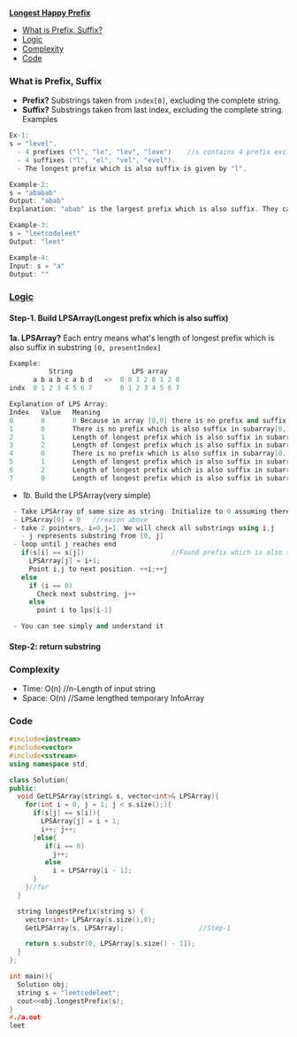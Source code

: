 **[Longest Happy Prefix](https://leetcode.com/problems/longest-happy-prefix/)**
- [What is Prefix, Suffix?](#ps)
- [Logic](#l)
- [Complexity](#c)
- [Code](#co)


<a name=ps></a>
### What is Prefix, Suffix
- **Prefix?** Substrings taken from `index[0]`, excluding the complete string.
- **Suffix?** Substrings taken from last index, excluding the complete string.
Examples
```c
Ex-1:
s = "level". 
  - 4 prefixes ("l", "le", "lev", "leve")    //s contains 4 prefix excluding itself
  - 4 suffixes ("l", "el", "vel", "evel"). 
  - The longest prefix which is also suffix is given by "l".

Example-2:
s = "ababab"
Output: "abab"
Explanation: "abab" is the largest prefix which is also suffix. They can overlap in the original string.

Example-3:
s = "leetcodeleet"
Output: "leet"

Example-4:
Input: s = "a"
Output: ""
```

<a name=l></a>
### [Logic](https://www.youtube.com/watch?v=GTJr8OvyEVQ)
#### Step-1. Build LPSArray(Longest prefix which is also suffix)
**1a. LPSArray?** Each entry means what's length of longest prefix which is also suffix in substring `[0, presentIndex]`
```c++
Example:
          String               LPS array
      a b a b c a b d   =>  0 0 1 2 0 1 2 0
indx  0 1 2 3 4 5 6 7       0 1 2 3 4 5 6 7

Explanation of LPS Array:
Index   Value   Meaning
0       0       0 Because in array [0,0] there is no prefix and suffix since suffix,prefix need to exclude compelte string
1       0       There is no prefix which is also suffix in subarray[0,1]
2       1       Length of longest prefix which is also suffix in subarray[0..2] is 1. aba (ie a)
3       2       Length of longest prefix which is also suffix in subarray[0..3] is 2. abab (ie ab)
4       0       There is no prefix which is also suffix in subarray[0..4]  ababc
5       1       Length of longest prefix which is also suffix in subarray[0..5] is 1. ababca (ie a)
6       2       Length of longest prefix which is also suffix in subarray[0..6] is 2. ababcab (ie ab)
7       0       Length of longest prefix which is also suffix in subarray[0..7] is 0. ababcabd
```

- *1b.* Build the LPSArray(very simple)
```c++
 - Take LPSArray of same size as string. Initialize to 0 assuming there are no Prefix which matches suffix.
 - LPSArray[0] = 0   //reason above
 - take 2 pointers, i=0,j=1. We will check all substrings using i,j
   - j represents substring from [0, j]
 - loop until j reaches end
   if(s[i] == s[j])                      //Found prefix which is also suffix
     LPSArray[j] = i+1;
     Point i,j to next position. ++i;++j
   else
     if (i == 0)
       Check next substring. j++
     else
       point i to lps[i-1]

 - You can see simply and understand it
 ```

#### Step-2: return substring

<a name=c></a>
### Complexity
- Time: O(n)      //n-Length of input string
- Space: O(n)     //Same lengthed temporary InfoArray

<a name=co></a>
### Code
```cpp
#include<iostream>
#include<vector>
#include<sstream>
using namespace std;

class Solution{
public:
  void GetLPSArray(string& s, vector<int>& LPSArray){
    for(int i = 0, j = 1; j < s.size();){
      if(s[j] == s[i]){
        LPSArray[j] = i + 1;
        i++; j++;
      }else{
         if(i == 0)
           j++;
         else
           i = LPSArray[i - 1];
      }
    }//for
  }

  string longestPrefix(string s) {
    vector<int> LPSArray(s.size(),0);
    GetLPSArray(s, LPSArray);                   //Step-1

    return s.substr(0, LPSArray[s.size() - 1]);
  }
};

int main(){
  Solution obj;
  string s = "leetcodeleet";
  cout<<obj.longestPrefix(s);
}
#./a.out
leet
```
